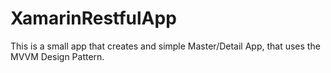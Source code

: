 # XamarinRestfulApp
This is a small app that creates and simple Master/Detail App, that uses the MVVM Design Pattern.

